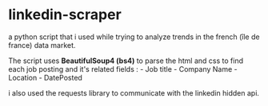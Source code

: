 ﻿# linkedin-scraper
a python script that i used while trying to analyze trends in the french (île de france) data market.

The script uses **BeautifulSoup4 (bs4)** to parse the html and css to find each job posting and it's related fields : 
     - Job title
     - Company Name 
     - Location
     - DatePosted

i also used the requests library to communicate with the linkedin hidden api.



